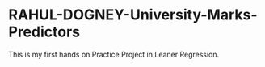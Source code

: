 # RAHUL-DOGNEY-University-Marks-Predictors
This is my first hands on Practice Project in Leaner Regression.
